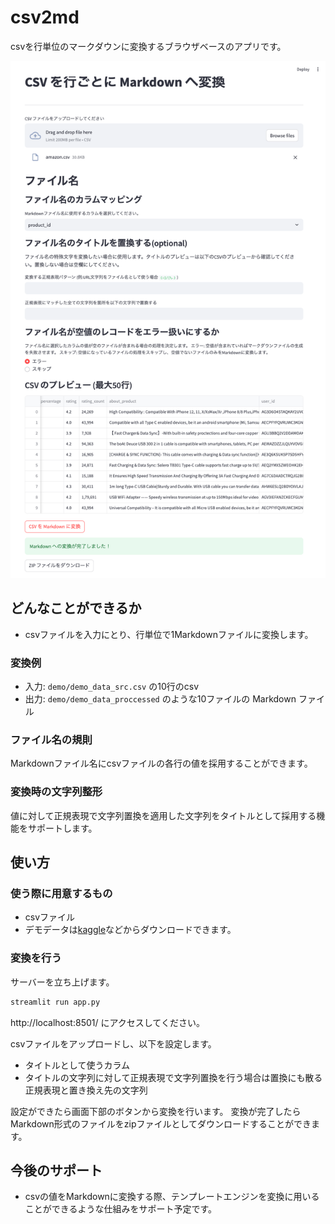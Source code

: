 # csv2md
csvを行単位のマークダウンに変換するブラウザベースのアプリです。

![img](./docs/app.png)

## どんなことができるか
- csvファイルを入力にとり、行単位で1Markdownファイルに変換します。

### 変換例
- 入力: `demo/demo_data_src.csv` の10行のcsv
- 出力: `demo/demo_data_proccessed` のような10ファイルの Markdown ファイル

### ファイル名の規則
Markdownファイル名にcsvファイルの各行の値を採用することができます。  

### 変換時の文字列整形
値に対して正規表現で文字列置換を適用した文字列をタイトルとして採用する機能をサポートします。

## 使い方

### 使う際に用意するもの
- csvファイル
- デモデータは[kaggle](https://www.kaggle.com/datasets/karkavelrajaj/amazon-sales-dataset?resource=download)などからダウンロードできます。

### 変換を行う
サーバーを立ち上げます。

```bash
streamlit run app.py
```

http://localhost:8501/ にアクセスしてください。

csvファイルをアップロードし、以下を設定します。
- タイトルとして使うカラム
- タイトルの文字列に対して正規表現で文字列置換を行う場合は置換にも散る正規表現と置き換え先の文字列

設定ができたら画面下部のボタンから変換を行います。
変換が完了したらMarkdown形式のファイルをzipファイルとしてダウンロードすることができます。

## 今後のサポート
- csvの値をMarkdownに変換する際、テンプレートエンジンを変換に用いることができるような仕組みをサポート予定です。
